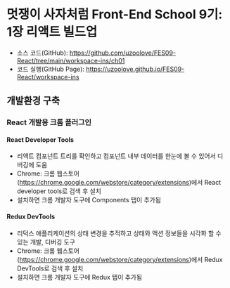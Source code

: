 # 멋쟁이 사자처럼 Front-End School 9기: 1장 리액트 빌드업
* 소스 코드(GitHub): <https://github.com/uzoolove/FES09-React/tree/main/workspace-ins/ch01>
* 코드 실행(GitHub Page): <https://uzoolove.github.io/FES09-React/workspace-ins>

## 개발환경 구축
### React 개발용 크롬 플러그인
#### React Developer Tools
* 리액트 컴포넌트 트리를 확인하고 컴포넌트 내부 데이터를 한눈에 볼 수 있어서 디버깅에 도움
* Chrome: 크롬 웹스토어(<https://chrome.google.com/webstore/category/extensions>)에서 React developer tools로 검색 후 설치
* 설치하면 크롬 개발자 도구에 Components 탭이 추가됨
#### Redux DevTools
* 리덕스 애플리케이션의 상태 변경을 추적하고 상태와 액션 정보들을 시각화 할 수 있는 개발, 디버깅 도구
* Chrome: 크롬 웹스토어(https://chrome.google.com/webstore/category/extensions)에서 Redux DevTools로 검색 후 설치
* 설치하면 크롬 개발자 도구에 Redux 탭이 추가됨

